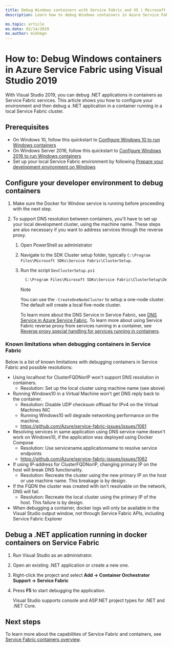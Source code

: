 ```yaml
---
title: Debug Windows containers with Service Fabric and VS | Microsoft Docs
description: Learn how to debug Windows containers in Azure Service Fabric using Visual Studio 2019.

ms.topic: article
ms.date: 02/14/2019
ms.author: mikhegn
---
```

# How to: Debug Windows containers in Azure Service Fabric using Visual Studio 2019

With Visual Studio 2019, you can debug .NET applications in containers as Service Fabric services. This article shows you how to configure your environment and then debug a .NET application in a container running in a local Service Fabric cluster.

## Prerequisites

* On Windows 10, follow this quickstart to [Configure Windows 10 to run Windows containers](https://docs.microsoft.com/virtualization/windowscontainers/quick-start/quick-start-windows-10)
* On Windows Server 2016, follow this quickstart to [Configure Windows 2016 to run Windows containers](https://docs.microsoft.com/virtualization/windowscontainers/quick-start/quick-start-windows-server)
* Set up your local Service Fabric environment by following [Prepare your development environment on Windows](https://docs.microsoft.com/azure/service-fabric/service-fabric-get-started)

## Configure your developer environment to debug containers

1. Make sure the Docker for Window service is running before proceeding with the next step.

1. To support DNS resolution between containers, you'll have to set up your local development cluster, using the machine name. These steps are also necessary if you want to address services through the reverse proxy.
   1. Open PowerShell as administrator
   2. Navigate to the SDK Cluster setup folder, typically `C:\Program Files\Microsoft SDKs\Service Fabric\ClusterSetup`.
   3. Run the script `DevClusterSetup.ps1`

      ``` PowerShell
        C:\Program Files\Microsoft SDKs\Service Fabric\ClusterSetup\DevClusterSetup.ps1
      ```

      > [!NOTE]
      > You can use the `-CreateOneNodeCluster` to setup a one-node cluster. The default will create a local five-node cluster.
      >

      To learn more about the DNS Service in Service Fabric, see [DNS Service in Azure Service Fabric](https://docs.microsoft.com/azure/service-fabric/service-fabric-dnsservice). To learn more about using Service Fabric reverse proxy from services running in a container, see [Reverse proxy special handling for services running in containers](service-fabric-reverseproxy.md#special-handling-for-services-running-in-containers).

### Known limitations when debugging containers in Service Fabric

Below is a list of known limitations with debugging containers in Service Fabric and possible resolutions:

* Using localhost for ClusterFQDNorIP won't support DNS resolution in containers.
    * Resolution: Set up the local cluster using machine name (see above)
* Running Windows10 in a Virtual Machine won't get DNS reply back to the container.
    * Resolution: Disable UDP checksum offload for IPv4 on the Virtual Machines NIC
    * Running Windows10 will degrade networking performance on the machine.
    * https://github.com/Azure/service-fabric-issues/issues/1061
* Resolving services in same application using DNS service name doesn't work on Windows10, if the application was deployed using Docker Compose
    * Resolution: Use servicename.applicationname to resolve service endpoints
    * https://github.com/Azure/service-fabric-issues/issues/1062
* If using IP-address for ClusterFQDNorIP, changing primary IP on the host will break DNS functionality.
    * Resolution: Recreate the cluster using the new primary IP on the host or use machine name. This breakage is by design.
* If the FQDN the cluster was created with isn't resolvable on the network, DNS will fail.
    * Resolution: Recreate the local cluster using the primary IP of the host. This failure is by design.
* When debugging a container, docker logs will only be available in the Visual Studio output window, not through Service Fabric APIs, including Service Fabric Explorer

## Debug a .NET application running in docker containers on Service Fabric

1. Run Visual Studio as an administrator.

1. Open an existing .NET application or create a new one.

1. Right-click the project and select **Add -> Container Orchestrator Support -> Service Fabric**

1. Press **F5** to start debugging the application.

    Visual Studio supports console and ASP.NET project types for .NET and .NET Core.

## Next steps
To learn more about the capabilities of Service Fabric and containers, see [Service Fabric containers overview](service-fabric-containers-overview.md).
